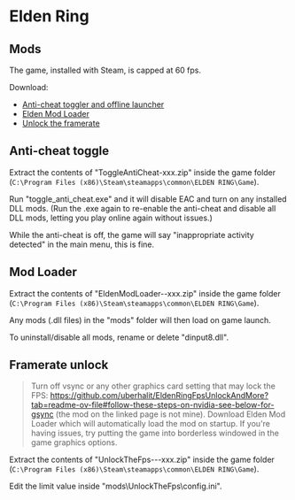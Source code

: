 # Elden Ring

## Mods

The game, installed with Steam, is capped at 60 fps.

Download:

- [Anti-cheat toggler and offline launcher](https://www.nexusmods.com/eldenring/mods/90?tab=files&file_id=4063)
- [Elden Mod Loader](https://www.nexusmods.com/eldenring/mods/117?tab=description)
- [Unlock the framerate](https://www.nexusmods.com/eldenring/mods/216?tab=description)

## Anti-cheat toggle

Extract the contents of "ToggleAntiCheat-xxx.zip" inside the game folder (`C:\Program Files (x86)\Steam\steamapps\common\ELDEN RING\Game`).

Run "toggle_anti_cheat.exe" and it will disable EAC and turn on any installed DLL mods. (Run the .exe again to re-enable the anti-cheat and disable all DLL mods, letting you play online again without issues.)

While the anti-cheat is off, the game will say "inappropriate activity detected" in the main menu, this is fine.

## Mod Loader

Extract the contents of "EldenModLoader--xxx.zip" inside the game folder (`C:\Program Files (x86)\Steam\steamapps\common\ELDEN RING\Game`).

Any mods (.dll files) in the "mods" folder will then load on game launch.

To uninstall/disable all mods, rename or delete "dinput8.dll".

## Framerate unlock

> Turn off vsync or any other graphics card setting that may lock the FPS: https://github.com/uberhalit/EldenRingFpsUnlockAndMore?tab=readme-ov-file#follow-these-steps-on-nvidia-see-below-for-gsync﻿ (the mod on the linked page is not mine).
> Download Elden Mod Loader which will automatically load the mod on startup.
> If you're having issues, try putting the game into borderless windowed in the game graphics options.

Extract the contents of "UnlockTheFps---xxx.zip" inside the game folder (`C:\Program Files (x86)\Steam\steamapps\common\ELDEN RING\Game`).

Edit the limit value inside "mods\UnlockTheFps\config.ini".
